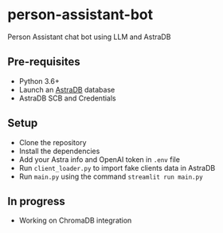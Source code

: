 # person-assistant-bot
Person Assistant chat bot using LLM and AstraDB

## Pre-requisites

- Python 3.6+
- Launch an [AstraDB](https://astra.datastax.com/) database
- AstraDB SCB and Credentials

## Setup

- Clone the repository
- Install the dependencies
- Add your Astra info and OpenAI token in `.env` file
- Run `client_loader.py` to import fake clients data in AstraDB
- Run `main.py` using the command `streamlit run main.py`

## In progress

- Working on ChromaDB  integration
